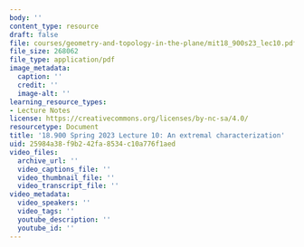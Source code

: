 ```yaml
---
body: ''
content_type: resource
draft: false
file: courses/geometry-and-topology-in-the-plane/mit18_900s23_lec10.pdf
file_size: 268062
file_type: application/pdf
image_metadata:
  caption: ''
  credit: ''
  image-alt: ''
learning_resource_types:
- Lecture Notes
license: https://creativecommons.org/licenses/by-nc-sa/4.0/
resourcetype: Document
title: '18.900 Spring 2023 Lecture 10: An extremal characterization'
uid: 25984a38-f9b2-42fa-8534-c10a776f1aed
video_files:
  archive_url: ''
  video_captions_file: ''
  video_thumbnail_file: ''
  video_transcript_file: ''
video_metadata:
  video_speakers: ''
  video_tags: ''
  youtube_description: ''
  youtube_id: ''
---
```


